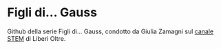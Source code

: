 # Figli di... Gauss

Github della serie Figli di... Gauss, condotto da Giulia Zamagni sul [canale STEM](https://www.youtube.com/playlist?list=PL9LxIy4nzJMJwk_ciqBUJse8V3MmHzqCb) di Liberi Oltre.
